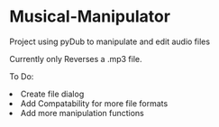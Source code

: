 # Musical-Manipulator
Project using pyDub to manipulate and edit audio files


Currently only Reverses a .mp3 file.

To Do:
<li> 
  Create file dialog
<li> 
  Add Compatability for more file formats
<li>
  Add more manipulation functions
 
